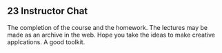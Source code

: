 ## 23 Instructor Chat 
The completion of the course and the homework.
The lectures may be made as an archive in the web.
Hope you take the ideas to make creative applcations.
A good toolkit.
